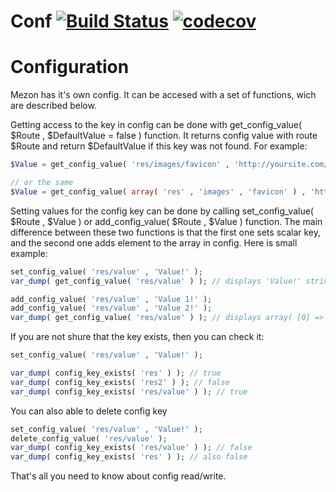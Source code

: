 # Conf [![Build Status](https://travis-ci.com/alexdodonov/mezon-conf.svg?branch=master)](https://travis-ci.com/alexdodonov/mezon-conf) [![codecov](https://codecov.io/gh/alexdodonov/mezon-conf/branch/master/graph/badge.svg)](https://codecov.io/gh/alexdodonov/mezon-conf)

# Configuration
Mezon has it's own config. It can be accesed with a set of functions, wich are described below.

Getting access to the key in config can be done with get_config_value( $Route , $DefaultValue = false ) function. It returns config value with route $Route and return $DefaultValue if this key was not found. For example:

```PHP
$Value = get_config_value( 'res/images/favicon' , 'http://yoursite.com/res/images/favicon.ico' );

// or the same
$Value = get_config_value( array( 'res' , 'images' , 'favicon' ) , 'http://yoursite.com/res/images/favicon.ico' );
```

Setting values for the config key can be done by calling set_config_value( $Route , $Value ) or add_config_value( $Route , $Value ) function. The main difference between these two functions is that the first one sets scalar key, and the second one adds element to the array in config. Here is small example:

```PHP
set_config_value( 'res/value' , 'Value!' );
var_dump( get_config_value( 'res/value' ) ); // displays 'Value!' string

add_config_value( 'res/value' , 'Value 1!' );
add_config_value( 'res/value' , 'Value 2!' );
var_dump( get_config_value( 'res/value' ) ); // displays array( [0] => 'Value 1!' , [1] => 'Value 2!' ) array
```

If you are not shure that the key exists, then you can check it:

```PHP
set_config_value( 'res/value' , 'Value!' );

var_dump( config_key_exists( 'res' ) ); // true
var_dump( config_key_exists( 'res2' ) ); // false
var_dump( config_key_exists( 'res/value' ) ); // true
```

You can also able to delete config key

```PHP
set_config_value( 'res/value' , 'Value!' );
delete_config_value( 'res/value' );
var_dump( config_key_exists( 'res/value' ) ); // false
var_dump( config_key_exists( 'res' ) ); // also false
```

That's all you need to know about config read/write.